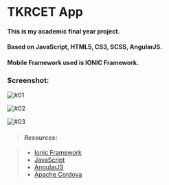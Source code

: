 # TKRCET App

#### This is my academic final year project.
#### Based on JavaScript, HTML5, CS3, SCSS, AngularJS.
#### Mobile Framework used is IONIC Framework.

### Screenshot:
![#01](https://ly8emg-dm2305.files.1drv.com/y4mtIp4iO_9D8Smg-xjZCHSk494tkqNz6v2kwKZ2ktIYXSA2VFebVUYPOQc52b0vdErRi5YQR_D-ABQVN1FAymG3cpBxsdDa95Ny7JnL4Q_oOLJGj3IRIabYSs-zrB9Ugjr39TH0ljwh3SBgLsjEp7yoUoupGFArFhLaYOZWPsIdflQWvA4Zc9sONp59emTQU54zRWPdiW6QJejpO55k6NKgw?width=604&height=543&cropmode=none)

![#02](https://ly8dmg-dm2305.files.1drv.com/y4mtE4eCiiyr0ya63EFDZh3BoB-sxgdorT8rdgbZSRlqkmXc_4esxWF8gt5wzMAGSD0h6TJdg4bzBPSM4bBpjjXjq_wNRzUG96Sfy6Bcf4EIZNEScRYBVDraWY8D6AK2um6F4tSU-grzTY5JFjiEWO6Ori9Sfeymzkhu4_oVYMl6zKgcULc0livHe41-a4eY4dec_AcSL203pG_QE-CRNgUWw?width=607&height=544&cropmode=none)

![#03](https://ly8gmg-dm2305.files.1drv.com/y4mfYMFRGJZPjbRs3lPZUnhYTqpPr9T1kDDcqrukqpRoRTaFlceUmfwFQRy1lwc6fcLUTW6T1baXf2rMjImZGkHSXA3u47sO7fP7anu5a0NvpwjUV3w55GiJZ4IJJBla3vRrDTIs1hP5gKwwytyZOfNokGXo9_yL_xI44lN6s9cfuJ9XES4Xs1uReg2v3B0ZQdVio_4BI4ANXK-WJgk5wSYpg?width=603&height=540&cropmode=none)

> #### _Resources:_

> - [Ionic Framework](http://ionicframework.com/)
> - [JavaScript](https://www.javascript.com/)
> - [AngularJS](https://angular.io/)
> - [Apache Cordova](https://cordova.apache.org/)
